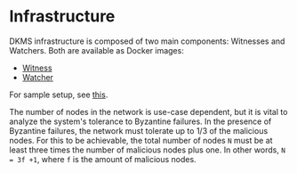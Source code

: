# Infrastructure

DKMS infrastructure is composed of two main components: Witnesses and Watchers. Both are available as Docker images:

- [ Witness ](https://ghcr.io/thclab/keriox-witness)
- [ Watcher ](https://ghcr.io/thclab/keriox-watcher)

For sample setup, see [this](https://github.com/THCLab/dkms-demo/blob/main/infrastructure/docker-compose.yml).

The number of nodes in the network is use-case dependent, but it is vital to analyze the system's tolerance to Byzantine failures. In the presence of Byzantine failures, the network must tolerate up to 1/3 of the malicious nodes. For this to be achievable, the total number of nodes `N` must be at least three times the number of malicious nodes plus one. In other words, `N = 3f +1`, where `f` is the amount of malicious nodes.
